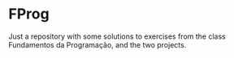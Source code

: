# FProg

Just a repository with some solutions to exercises from the class Fundamentos da Programação, and the two projects.